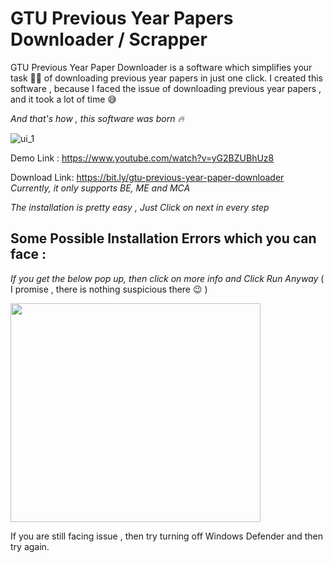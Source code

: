 # GTU Previous Year Papers Downloader / Scrapper

<p>GTU Previous Year Paper Downloader is a software which simplifies your task 👨‍💻 of downloading previous year papers in just one click.
  I created this software , because I faced the issue of downloading previous year papers , and it took a lot of time 😅<p>
<p> </p>

*And that's how , this software was born 🔥*

![ui_1](https://user-images.githubusercontent.com/28820868/173673900-214ae445-2fda-499e-a888-3e72e2a00b91.jpeg)


Demo Link : https://www.youtube.com/watch?v=yG2BZUBhUz8

Download Link: https://bit.ly/gtu-previous-year-paper-downloader
_Currently, it only supports BE, ME and MCA_

_The installation is pretty easy , Just Click on next in every step_

## Some Possible Installation Errors which you can face : 
_If you get the below pop up, then click on more info and Click Run Anyway_ ( I promise , there is nothing suspicious there 😉 )

<img src="https://user-images.githubusercontent.com/28820868/173670932-b586dae5-4e0a-4b76-b323-0aa9e8e69f41.png" width="400" height="350" />

If you are still facing issue , then try turning off Windows Defender and then try again.


